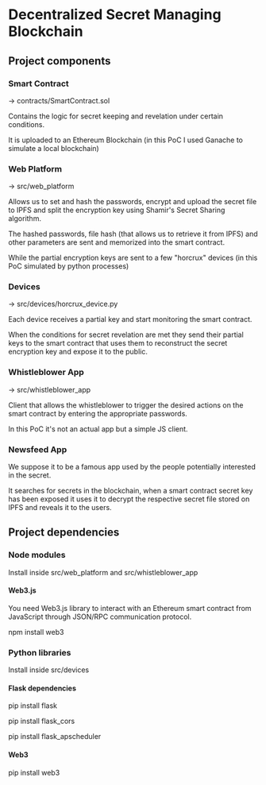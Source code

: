 # Decentralized Secret Managing Blockchain

## Project components

### Smart Contract 
-> contracts/SmartContract.sol

Contains the logic for secret keeping and revelation under certain conditions.

It is uploaded to an Ethereum Blockchain (in this PoC I used Ganache to simulate a local blockchain)

### Web Platform 
-> src/web_platform

Allows us to set and hash the passwords, encrypt and upload the secret file to IPFS and split the encryption key using Shamir's Secret Sharing algorithm.

The hashed passwords, file hash (that allows us to retrieve it from IPFS) and other parameters are sent and memorized into the smart contract.

While the partial encryption keys are sent to a few "horcrux" devices (in this PoC simulated by python processes)

### Devices 
-> src/devices/horcrux_device.py

Each device receives a partial key and start monitoring the smart contract. 

When the conditions for secret revelation are met they send their partial keys to the smart contract that uses them to reconstruct the secret encryption key and expose it to the public.

### Whistleblower App 
-> src/whistleblower_app

Client that allows the whistleblower to trigger the desired actions on the smart contract by entering the appropriate passwords.

In this PoC it's not an actual app but a simple JS client.

### Newsfeed App
We suppose it to be a famous app used by the people potentially interested in the secret.

It searches for secrets in the blockchain, when a smart contract secret key has been exposed it uses it to decrypt the respective secret file stored on IPFS and reveals it to the users.

## Project dependencies

### Node modules
Install inside src/web_platform and src/whistleblower_app

#### Web3.js
You need Web3.js library to interact with an Ethereum smart contract from JavaScript through JSON/RPC communication protocol.

npm install web3

### Python libraries
Install inside src/devices

#### Flask dependencies
pip install flask

pip install flask_cors

pip install flask_apscheduler

#### Web3
pip install web3

